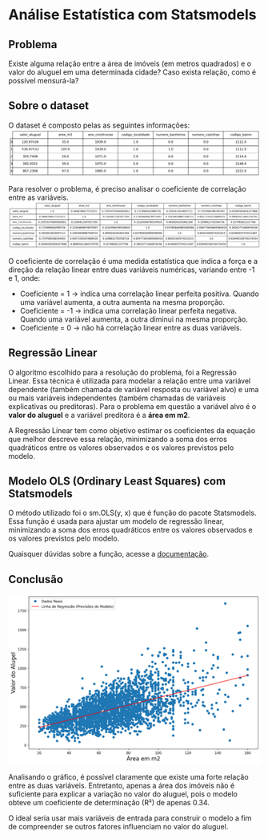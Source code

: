 # Análise Estatística com Statsmodels

## Problema

Existe alguma relação entre a área de imóveis (em metros quadrados) e o valor do aluguel em uma determinada cidade? Caso exista relação, como é possível mensurá-la?

## Sobre o dataset

O dataset é composto pelas as seguintes informações:
![DSA](images/df_head.png)

Para resolver o problema, é preciso analisar o coeficiente de correlação entre as variáveis.
![DSA](images/df_correlacao.png)

O coeficiente de correlação é uma medida estatística que indica a força e a direção da relação linear entre duas variáveis numéricas, variando entre -1 e 1, onde:
- Coeficiente = 1 -> indica uma correlação linear perfeita positiva. Quando uma variável aumenta, a outra aumenta na mesma proporção.
- Coeficiente = -1 -> indica uma correlação linear perfeita negativa. Quando uma variável aumenta, a outra diminui na mesma proporção.
- Coeficiente = 0 -> não há correlação linear entre as duas variáveis.

## Regressão Linear

O algoritmo escolhido para a resolução do problema, foi a Regressão Linear. Essa técnica é utilizada para modelar a relação entre uma variável dependente (também chamada de variável resposta ou variável alvo) e uma ou mais variáveis independentes (também chamadas de variáveis explicativas ou preditoras). Para o problema em questão a variável alvo é o **valor do aluguel** e a variável preditora é a **área em m2**.

A Regressão Linear tem como objetivo estimar os coeficientes da equação que melhor descreve essa relação, minimizando a soma dos erros quadráticos entre os valores observados e os valores previstos pelo modelo.

## Modelo OLS (Ordinary Least Squares) com Statsmodels
O método utilizado foi o sm.OLS(y, x) que é função do pacote Statsmodels. Essa função é usada para ajustar um modelo de regressão linear, minimizando a soma dos erros quadráticos entre os valores observados e os valores previstos pelo modelo.

Quaisquer dúvidas sobre a função, acesse a [documentação](https://www.statsmodels.org/dev/generated/statsmodels.regression.linear_model.OLS.html).

## Conclusão

![DSA](images/resultado.png)

Analisando o gráfico, é possível claramente que existe uma forte relação entre as duas variáveis. Entretanto, apenas a área dos imóveis não é suficiente para explicar a variação no valor do aluguel, pois o modelo obteve um coeficiente de determinação (R²) de apenas 0.34.

O ideal seria usar mais variáveis de entrada para construir o modelo a fim de compreender se outros fatores influenciam no valor do aluguel. 